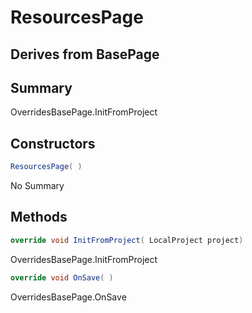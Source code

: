 # ResourcesPage

## Derives from BasePage

## Summary

OverridesBasePage.InitFromProject
## Constructors

```c#
ResourcesPage( ) 
```
No Summary
## Methods

```c#
override void InitFromProject( LocalProject project) 
```
OverridesBasePage.InitFromProject
```c#
override void OnSave( ) 
```
OverridesBasePage.OnSave
